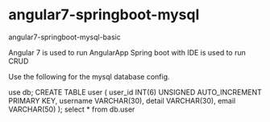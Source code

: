 # angular7-springboot-mysql
angular7-springboot-mysql-basic

Angular 7 is used to run AngularApp
Spring boot with IDE is used to run CRUD

Use the following for the mysql database config.

use db;
CREATE TABLE user (
user_id INT(6) UNSIGNED AUTO_INCREMENT PRIMARY KEY,
username VARCHAR(30),
detail VARCHAR(30),
email VARCHAR(50)
);
select * from db.user
